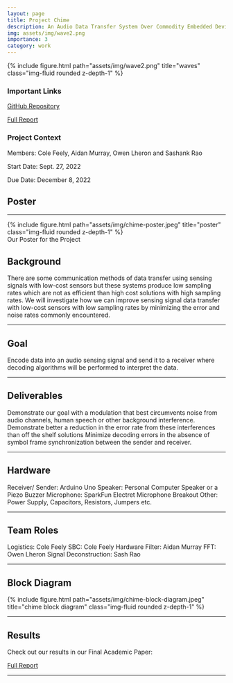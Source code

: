 ```yaml
---
layout: page
title: Project Chime 
description: An Audio Data Transfer System Over Commodity Embedded Devices
img: assets/img/wave2.png
importance: 3
category: work
---
```

<div class="container">
    <div class="row">
        <div class="col-sm mt-3 mt-md-0">
            {% include figure.html path="assets/img/wave2.png" title="waves" class="img-fluid rounded z-depth-1" %}
        </div>
    </div>
</div>

### Important Links

<a href="https://github.com/ColeFeely6/Project-Chime">GitHub Repository</a>

<a href="https://github.com/ColeFeely6/Project-Chime/blob/main/ECE%20597-SD-Final-Report.pdf">Full Report</a>


### Project Context

Members: Cole Feely, Aidan Murray, Owen Lheron and Sashank Rao

Start Date: Sept. 27, 2022

Due Date: December 8, 2022

## Poster

---

<div class="container">
    <div class="row">
        <div class="col-sm mt-3 mt-md-0">
            {% include figure.html path="assets/img/chime-poster.jpeg" title="poster" class="img-fluid rounded z-depth-1" %}
        </div>
    </div>
    <div class="caption">
        Our Poster for the Project
    </div>
</div>

## Background 

There are some communication methods of data transfer using sensing signals with low-cost sensors but these systems produce low sampling rates which are not as efficient than high cost solutions with high sampling rates. We will investigate how we can improve sensing signal data transfer with low-cost sensors with low sampling rates by minimizing the error and noise rates commonly encountered.

---

## Goal

Encode data into an audio sensing signal and send it to a receiver where decoding algorithms will be performed to interpret the data.

---

## Deliverables

Demonstrate our goal with a modulation that best circumvents noise from audio channels, human speech or other background interference. Demonstrate better a reduction in the error rate from these interferences than off the shelf solutions Minimize decoding errors in the absence of symbol frame synchronization between the sender and receiver.

---

## Hardware

Receiver/ Sender: Arduino Uno Speaker: Personal Computer Speaker or a Piezo Buzzer Microphone: SparkFun Electret Microphone Breakout Other: Power Supply, Capacitors, Resistors, Jumpers etc.

---

## Team Roles

Logistics: Cole Feely
SBC: Cole Feely
Hardware Filter: Aidan Murray
FFT: Owen Lheron
Signal Deconstruction: Sash Rao

---

## Block Diagram 

<div class="container">
    <div class="row">
        <div class="col-sm mt-3 mt-md-0">
            {% include figure.html path="assets/img/chime-block-diagram.jpeg" title="chime block diagram" class="img-fluid rounded z-depth-1" %}
        </div>
    </div>
</div>

---

## Results

Check out our results in our Final Academic Paper:

<a href="https://github.com/ColeFeely6/Project-Chime/blob/main/ECE%20597-SD-Final-Report.pdf">Full Report</a>

---
